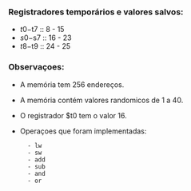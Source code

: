 ### Registradores temporários e valores salvos:
* $t0-$t7 :: 8 - 15
* $s0-$s7 :: 16 - 23
* $t8-$t9 :: 24 - 25


### Observaçoes:

* A memória tem 256 endereços.
* A memória contém valores randomicos de 1 a 40.
* O registrador $t0 tem o valor 16.
* Operaçoes que foram implementadas:

        - lw
        - sw
        - add
        - sub
        - and
        - or
